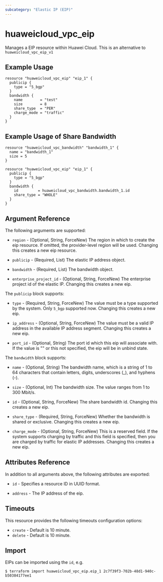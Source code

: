 ```yaml
---
subcategory: "Elastic IP (EIP)"
---
```


# huaweicloud\_vpc\_eip

Manages a EIP resource within Huawei Cloud.
This is an alternative to `huaweicloud_vpc_eip_v1`

## Example Usage

```hcl
resource "huaweicloud_vpc_eip" "eip_1" {
  publicip {
    type = "5_bgp"
  }
  bandwidth {
    name        = "test"
    size        = 8
    share_type  = "PER"
    charge_mode = "traffic"
  }
}
```

## Example Usage of Share Bandwidth

```hcl
resource "huaweicloud_vpc_bandwidth" "bandwidth_1" {
  name = "bandwidth_1"
  size = 5
}

resource "huaweicloud_vpc_eip" "eip_1" {
  publicip {
    type = "5_bgp"
  }
  bandwidth {
    id         = huaweicloud_vpc_bandwidth.bandwidth_1.id
    share_type = "WHOLE"
  }
}
```

## Argument Reference

The following arguments are supported:

* `region` - (Optional, String, ForceNew) The region in which to create the eip resource. If omitted, the provider-level region will be used. Changing this creates a new eip resource.

* `publicip` - (Required, List) The elastic IP address object.

* `bandwidth` - (Required, List) The bandwidth object.

* `enterprise_project_id` - (Optional, String, ForceNew) The enterprise project id of the elastic IP. Changing this creates a new eip.


The `publicip` block supports:

* `type` - (Required, String, ForceNew) The value must be a type supported by the system. Only
    `5_bgp` supported now. Changing this creates a new eip.

* `ip_address` - (Optional, String, ForceNew) The value must be a valid IP address in the available
    IP address segment. Changing this creates a new eip.

* `port_id` - (Optional, String) The port id which this eip will associate with. If the value
    is "" or this not specified, the eip will be in unbind state.


The `bandwidth` block supports:

* `name` - (Optional, String) The bandwidth name, which is a string of 1 to 64 characters
    that contain letters, digits, underscores (_), and hyphens (-).

* `size` - (Optional, Int) The bandwidth size. The value ranges from 1 to 300 Mbit/s.

* `id` - (Optional, String, ForceNew) The share bandwidth id. Changing this creates a new eip.

* `share_type` - (Required, String, ForceNew) Whether the bandwidth is shared or exclusive. Changing
    this creates a new eip.

* `charge_mode` - (Optional, String, ForceNew) This is a reserved field. If the system supports charging
    by traffic and this field is specified, then you are charged by traffic for elastic
    IP addresses. Changing this creates a new eip.

## Attributes Reference

In addition to all arguments above, the following attributes are exported:

* `id` - Specifies a resource ID in UUID format.

* `address` - The IP address of the eip.

## Timeouts
This resource provides the following timeouts configuration options:
- `create` - Default is 10 minute.
- `delete` - Default is 10 minute.

## Import

EIPs can be imported using the `id`, e.g.

```
$ terraform import huaweicloud_vpc_eip.eip_1 2c7f39f3-702b-48d1-940c-b50384177ee1
```
